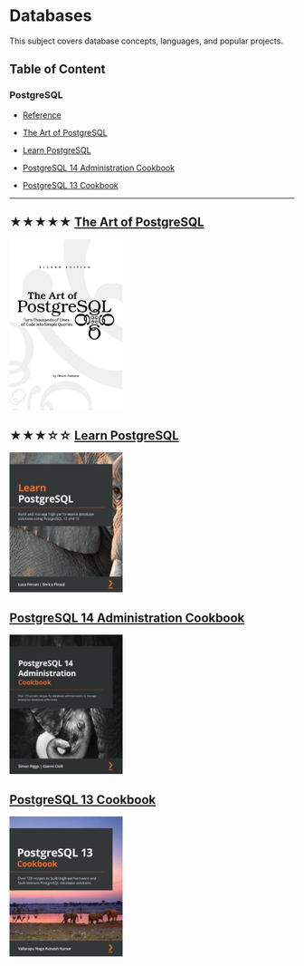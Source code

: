 # Databases

This subject covers database concepts, languages, and popular projects.

## Table of Content

### PostgreSQL

* [Reference](https://www.postgresql.org/docs)

* [The Art of PostgreSQL](#-the-art-of-postgresql)
* [Learn PostgreSQL](#-learn-postgresql)
* [PostgreSQL 14 Administration Cookbook](#-postgresql-14-administration-cookbook)
* [PostgreSQL 13 Cookbook](#postgresql-13-cookbook)

- - -

## ★★★★★ [The Art of PostgreSQL](../books/the-art-of-postgresql.md)
[<img alt="The Art of PostgreSQL" src="../covers/the-art-of-postgresql.jpg" width="200"/>](../books/the-art-of-postgresql.md)

## ★★★☆☆ [Learn PostgreSQL](../books/9781838985288.md)
[<img alt="9781838985288" src="../covers/9781838985288.jpg" width="200"/>](../books/9781838985288.md)

## [PostgreSQL 14 Administration Cookbook](../books/9781803248974.md)
[<img alt="9781803248974" src="../covers/9781803248974.jpg" width="200"/>](../books/9781803248974.md)

## [PostgreSQL 13 Cookbook](../books/9781838648138.md)
[<img alt="9781838648138" src="../covers/9781838648138.jpg" width="200"/>](../books/9781838648138.md)
